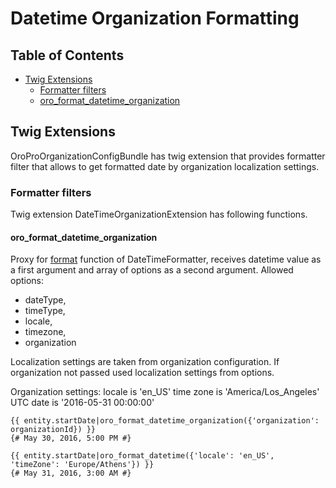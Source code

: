 Datetime Organization Formatting
============================

Table of Contents
-----------------
  - [Twig Extensions](#twig-extensions)
    - [Formatter filters](#formatter-filters)
    - [oro_format_datetime_organization](#oro_format_datetime_organization)

Twig Extensions
---------------

OroProOrganizationConfigBundle has twig extension that provides formatter filter that allows to get formatted date by organization localization settings.

### Formatter filters

Twig extension DateTimeOrganizationExtension has following functions.

#### oro_format_datetime_organization

Proxy for [format](#format) function of DateTimeFormatter, receives datetime value as a first argument
and array of options as a second argument. Allowed options:
  * dateType,
  * timeType,
  * locale,
  * timezone,
  * organization
  
Localization settings are taken from organization configuration. If organization not passed used localization settings from options.

Organization settings:
locale is 'en_US'
time zone is 'America/Los_Angeles'
UTC date is '2016-05-31 00:00:00'
  
```
{{ entity.startDate|oro_format_datetime_organization({'organization': organizationId}) }}
{# May 30, 2016, 5:00 PM #}

{{ entity.startDate|oro_format_datetime({'locale': 'en_US', 'timeZone': 'Europe/Athens'}) }}
{# May 31, 2016, 3:00 AM #}
```
